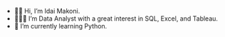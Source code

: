 - 👋🏾 Hi, I’m Idai Makoni.
- 👨🏾‍💻 I’m Data Analyst with a great interest in SQL, Excel, and Tableau.
- 🌱 I’m currently learning Python.



<!---
imakoni/imakoni is a ✨ special ✨ repository because its `README.md` (this file) appears on your GitHub profile.
You can click the Preview link to take a look at your changes.
--->
